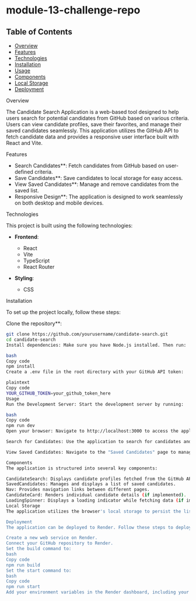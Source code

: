 # module-13-challenge-repo

## Table of Contents
- [Overview](#overview)
- [Features](#features)
- [Technologies](#technologies)
- [Installation](#installation)
- [Usage](#usage)
- [Components](#components)
- [Local Storage](#local-storage)
- [Deployment](#deployment)


Overview

The Candidate Search Application is a web-based tool designed to help users search for potential candidates from GitHub based on various criteria. Users can view candidate profiles, save their favorites, and manage their saved candidates seamlessly. This application utilizes the GitHub API to fetch candidate data and provides a responsive user interface built with React and Vite.

Features

- Search Candidates**: Fetch candidates from GitHub based on user-defined criteria.
- Save Candidates**: Save candidates to local storage for easy access.
- View Saved Candidates**: Manage and remove candidates from the saved list.
- Responsive Design**: The application is designed to work seamlessly on both desktop and mobile devices.

Technologies

This project is built using the following technologies:

- **Frontend**: 
  - React
  - Vite
  - TypeScript
  - React Router

- **Styling**: 
  - CSS

Installation

To set up the project locally, follow these steps:

Clone the repository**:
   ```bash
   git clone https://github.com/yourusername/candidate-search.git
   cd candidate-search
Install dependencies: Make sure you have Node.js installed. Then run:

bash
Copy code
npm install
Create a .env file in the root directory with your GitHub API token:

plaintext
Copy code
YOUR_GITHUB_TOKEN=your_github_token_here
Usage
Run the Development Server: Start the development server by running:

bash
Copy code
npm run dev
Open your browser: Navigate to http://localhost:3000 to access the application.

Search for Candidates: Use the application to search for candidates and save your favorites.

View Saved Candidates: Navigate to the "Saved Candidates" page to manage your saved list.

Components
The application is structured into several key components:

CandidateSearch: Displays candidate profiles fetched from the GitHub API.
SavedCandidates: Manages and displays a list of saved candidates.
Nav: Provides navigation links between different pages.
CandidateCard: Renders individual candidate details (if implemented).
LoadingSpinner: Displays a loading indicator while fetching data (if implemented).
Local Storage
The application utilizes the browser's local storage to persist the list of saved candidates. This ensures that saved candidates remain accessible even after refreshing the page or closing the browser.

Deployment
The application can be deployed to Render. Follow these steps to deploy:

Create a new web service on Render.
Connect your GitHub repository to Render.
Set the build command to:
bash
Copy code
npm run build
Set the start command to:
bash
Copy code
npm run start
Add your environment variables in the Render dashboard, including your GitHub token.
